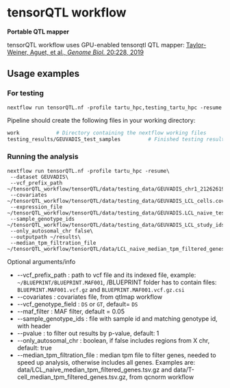 # tensorQTL workflow
**Portable QTL mapper**

tensorQTL workflow uses GPU-enabled tensorqtl QTL mapper: [Taylor-Weiner, Aguet, et al., *Genome Biol.* 20:228, 2019](https://genomebiology.biomedcentral.com/articles/10.1186/s13059-019-1836-7) 


## Usage examples

###  For testing

```
nextflow run tensorQTL.nf -profile tartu_hpc,testing_tartu_hpc -resume
```

Pipeline should create the following files in your working directory:

```bash
work            # Directory containing the nextflow working files
testing_results/GEUVADIS_test_samples         # Finished testing results (containing one 204M sized .parquet file)
```

###  Running the analysis

```
nextflow run tensorQTL.nf -profile tartu_hpc -resume\
 --dataset GEUVADIS\
 --vcf_prefix_path ~/tensorQTL_workflow/tensorQTL/data/testing_data/GEUVADIS_chr1_212626194_212851227_testing_samples\
 --covariates ~/tensorQTL_workflow/tensorQTL/data/testing_data/GEUVADIS_LCL_cells.covariates_added_sex_test_samples.txt\
 --expression_file ~/tensorQTL_workflow/tensorQTL/data/testing_data/GEUVADIS.LCL_naive_test_samples.tsv\
 --sample_genotype_ids ~/tensorQTL_workflow/tensorQTL/data/testing_data/GEUVADIS_LCL_study_ids_test_samples.txt\
 --only_autosomal_chr false\
 --outputpath ~/results\
 --median_tpm_filtration_file ~/tensorQTL_workflow/tensorQTL/data/LCL_naive_median_tpm_filtered_genes.tsv.gz
```

Optional arguments/info

* --vcf_prefix_path : path to vcf file and its indexed file, example: `~/BLUEPRINT/BLUEPRINT.MAF001`, /BLUEPRINT folder has to contain files: `BLUEPRINT.MAF001.vcf.gz` and `BLUEPRINT.MAF001.vcf.gz.csi`
* --covariates : covariates file, from qtlmap workflow
* --vcf_genotype_field : `DS` or `GT`, default= `DS`
* --maf_filter : MAF filter, default = 0.05
* --sample_genotype_ids : file with sample id and matching genotype id, with header
* --pvalue : to filter out results by p-value, default: 1
* --only_autosomal_chr : boolean, if false includes regions from X chr, default: true
* --median_tpm_filtration_file : median tpm file to filter genes, needed to speed up analysis, otherwise includes all genes. Examples are: data/LCL_naive_median_tpm_filtered_genes.tsv.gz and data/T-cell_median_tpm_filtered_genes.tsv.gz, from qcnorm workflow
